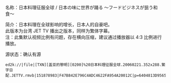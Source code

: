 名称：日本料理征服全球 / 日本の味に世界が踊る 〜フードビジネスが狙う和食〜

简介：日本料理在全球影响的增长，日本人的自豪吧。  
此版本为台湾 JET TV 播出之版本，同样为繁体字幕。  
注：此集默认视频比例有问题，存在横向压缩，建议通过播放器以 4:3 比例进行播放。

源状态：确认有源

```
ed2k://|file|[TXN][盖亚的黎明][0200]%20日本料理征服全球.20060221.352x288.繁字日配.JETTV.rmvb|151878983|F47B842E796C4ADC4622FA954A20012C|p=6404813D9565620391804E632BC295F5:D83AB37ECF4CC14284A89707A8374E1E:8BD853B285914A5673BBACD6EDBAF310:ED6557B9FD5239797A867A0E529B3E98:905B1C29BCC40B61071F45223664F22A:05848F33E0698AC7D174B1E961706962:FA17679A46F8B44BE2F98AED41270517:F2D9DBF6FF7E0216CC5E798CA226C351:6493A145480421FDA3A45BD994CFCB77:3907E66C530F518899F9660561313264:B3F4A9B02D57008C881CBDA410860567:B9ED3E7BC0FD3D691B216703E8DCF3F9:90977295D46583522281E0820E233E24:7DD54B54FFA1774021BEBCD6E89A0DBE:C2261A5AA6EF2577F5BCEE6655937C98:4D3EF724C169050D24DC1F9EA154C337|h=DQ7ZK5OLBF5U2GUGDQXDE5ZSFNNXY4T4|/
```

